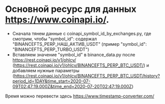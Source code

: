 # Основной ресурс для данных https://www.coinapi.io/.
- Сначала тянем данные с coinapi_symbol_id_by_exchanges.py, где смотрим, чтобы "symbol_id": содержал "BINANCEFTS_PERP_НАШ_АКТИВ_USDT" (пример "symbol_id": "BINANCEFTS_PERP_TURBO_USDT")
- Вставляем значение "symbol_id" в binance_data.py после https://rest.coinapi.io/v1/ohlcv/ (https://rest.coinapi.io/v1/ohlcv/BINANCEFTS_PERP_BTC_USDT/) и добавляем нужные параметры (https://rest.coinapi.io/v1/ohlcv/BINANCEFTS_PERP_BTC_USDT/history?period_id=1DAY&time_start=2020-07-09T02:47:19.000Z&time_end=2020-07-20T02:47:19.000Z)


Время можно перевести здесь https://www.timestamp-converter.com/
